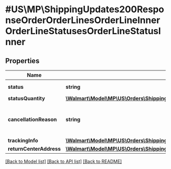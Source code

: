 # #US\MP\ShippingUpdates200ResponseOrderOrderLinesOrderLineInnerOrderLineStatusesOrderLineStatusInner

## Properties

Name | Type | Description | Notes
------------ | ------------- | ------------- | -------------
**status** | **string** | Should be 'Created' |
**statusQuantity** | [**\Walmart\Model\MP\US\Orders\ShippingUpdatesRequestOrderShipmentOrderLinesOrderLineInnerOrderLineStatusesOrderLineStatusInnerStatusQuantity**](ShippingUpdatesRequestOrderShipmentOrderLinesOrderLineInnerOrderLineStatusesOrderLineStatusInnerStatusQuantity.md) |  |
**cancellationReason** | **string** | If order is cancelled, cancellationReason will explain the reason | [optional]
**trackingInfo** | [**\Walmart\Model\MP\US\Orders\ShippingUpdatesRequestOrderShipmentOrderLinesOrderLineInnerOrderLineStatusesOrderLineStatusInnerTrackingInfo**](ShippingUpdatesRequestOrderShipmentOrderLinesOrderLineInnerOrderLineStatusesOrderLineStatusInnerTrackingInfo.md) |  | [optional]
**returnCenterAddress** | [**\Walmart\Model\MP\US\Orders\ShippingUpdatesRequestOrderShipmentOrderLinesOrderLineInnerOrderLineStatusesOrderLineStatusInnerReturnCenterAddress**](ShippingUpdatesRequestOrderShipmentOrderLinesOrderLineInnerOrderLineStatusesOrderLineStatusInnerReturnCenterAddress.md) |  | [optional]


[[Back to Model list]](../) [[Back to API list]](../../Api/US/MP) [[Back to README]](../../README.md)
